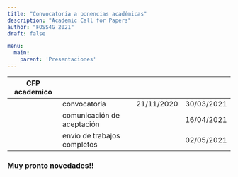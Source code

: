 ```yaml
---
title: "Convocatoria a ponencias académicas"
description: "Academic Call for Papers"
author: "FOSS4G 2021"
draft: false

menu:
  main:
    parent: 'Presentaciones'
---
```

| CFP academico              |                          |            |            |  
|----------------------------|--------------------------|------------|------------|                          
|                            | convocatoria             | 21/11/2020 | 30/03/2021 |                            
|                            | comunicación de aceptación    |  | 16/04/2021 |     
|                            | envío de trabajos completos    |  | 02/05/2021 |        

### **Muy pronto novedades!!**
